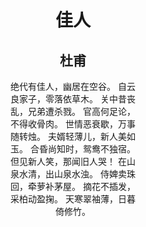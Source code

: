 <!doctype html>
<html lang="en">
 <head>
  <meta charset="UTF-8">
  <meta name="Generator" content="EditPlus">
  <meta name="Author" content="">
  <meta name="Keywords" content="">
  <meta name="Description" content="">
  <title>Document</title>
  <style type="text/css">
  h1{
  text-align:center;
  background:url("https://bkimg.cdn.bcebos.com/pic/2fdda3cc7cd98d1001e92d816c6daf0e7bec54e73a7b?x-bce-process=image/watermark,image_d2F0ZXIvYmFpa2U4MA==,g_7,xp_5,yp_5/format,f_auto");
  }
  h2{
  text-align:center;
  }
  div{
  text-align:center;
  height:669px;
  width:200px;
  /* border:1px red solid; */
  margin:auto;

  }
  </style>
 </head>
 <body>
  <h1>佳人</h1>
  <h2>杜甫</h2>
<div><p>绝代有佳人，幽居在空谷。
自云良家子，零落依草木。
关中昔丧乱，兄弟遭杀戮。
官高何足论，不得收骨肉。
世情恶衰歇，万事随转烛。
夫婿轻薄儿，新人美如玉。
合昏尚知时，鸳鸯不独宿。
但见新人笑，那闻旧人哭！
在山泉水清，出山泉水浊。
侍婢卖珠回，牵萝补茅屋。
摘花不插发，采柏动盈掬。
天寒翠袖薄，日暮倚修竹。</p></div>
 </body>
</html>

